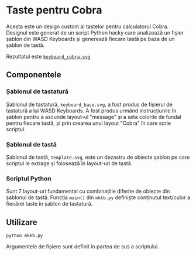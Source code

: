 # Taste pentru Cobra

Acesta este un design custom al tastelor pentru calculatorul Cobra.  Designul
este generat de un script Python hacky care analizează un fișier șablon din
WASD Keyboards și generează fiecare tastă pe baza de un șablon de tastă.

Rezultatul este [`keyboard_cobra.svg`](keyboard_cobra.svg).

## Componentele

### Șablonul de tastatură

Șablonul de tastatură, `keyboard_base.svg`, a fost produs de fișierul de
tastatură a lui WASD Keyboards.  A fost produs urmând instrucțiunile în șablon
pentru a ascunde layout-ul "message" și a seta colorile de fundal pentru
fiecare tastă, și prin crearea unui layout "Cobra" în care scrie scriptul.

### Șablonul de tastă

Șablonul de tastă, `template.svg`, este un dezastru de obiecte șablon pe care
scriptul le extrage și folosează în layout-uri de tastă.

### Scriptul Python

Sunt 7 layout-uri fundamental cu combinațiile diferite de obiecte din șablonul
de tastă.  Funcția `main()` din `mkkb.py` definiște conținutul text/culor a
fiecărei taste în șablon de tastatură.

## Utilizare

`python mkkb.py`

Argumentele de fișiere sunt definit în partea de sus a scriptului.
